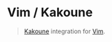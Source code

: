 # Vim / Kakoune

> [Kakoune] integration for [Vim].

[Kakoune]: https://kakoune.org
[Vim]: https://vim.org
